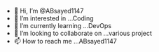 - 👋 Hi, I’m @ABsayed1147
- 👀 I’m interested in ...Coding
- 🌱 I’m currently learning ...DevOps
- 💞️ I’m looking to collaborate on ...various project
- 📫 How to reach me ...ABsayed1147

<!---
ABsayed1147/ABsayed1147 is a ✨ special ✨ repository because its `README.md` (this file) appears on your GitHub profile.
You can click the Preview link to take a look at your changes.
--->
